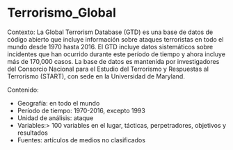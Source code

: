 # Terrorismo_Global
Contexto:
La Global Terrorism Database (GTD) es una base de datos de código abierto que incluye información sobre ataques terroristas en todo el mundo desde 1970 hasta 2016. El GTD incluye datos sistemáticos sobre incidentes que han ocurrido durante este período de tiempo y ahora incluye más de 170,000 casos. La base de datos es mantenida por investigadores del Consorcio Nacional para el Estudio del Terrorismo y Respuestas al Terrorismo (START), con sede en la Universidad de Maryland. 

Contenido:
-	Geografía: en todo el mundo
-	Período de tiempo: 1970-2016, excepto 1993 
-	Unidad de análisis: ataque
-	Variables:> 100 variables en el lugar, tácticas, perpetradores, objetivos y resultados
-	Fuentes: artículos de medios no clasificados 
